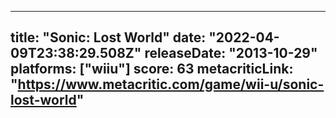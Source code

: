 
---
title: "Sonic: Lost World"
date: "2022-04-09T23:38:29.508Z"
releaseDate: "2013-10-29"
platforms: ["wiiu"]
score: 63
metacriticLink: "https://www.metacritic.com/game/wii-u/sonic-lost-world"
---
